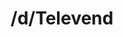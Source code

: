 ---
title: /d/Televend
link_onion: http://vworp2mspe566cws.onion/to/dread/86b6da9abb
tags:
  - televend
---